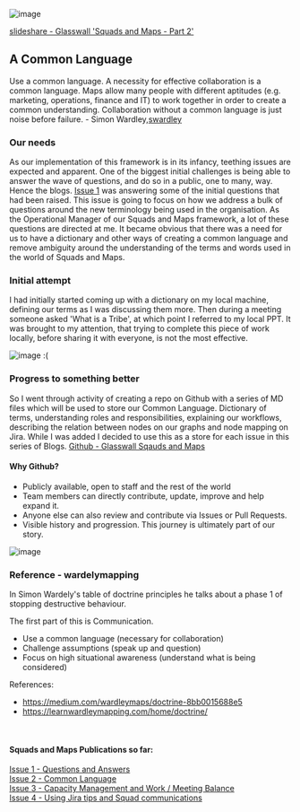 ![image](Pictures/BlogIssue2.png)

[slideshare - Glasswall 'Squads and Maps - Part 2'](https://www.slideshare.net/LukeRobbertse/glasswall-squads-and-maps-pt2-217174456)

## A Common Language

Use a common language. A necessity for effective collaboration is a common language. Maps allow many people with different aptitudes (e.g. marketing, operations, finance and IT) to work together in order to create a common understanding. Collaboration without a common language is just noise before failure. - Simon Wardley,[swardley](https://medium.com/@swardley)

### Our needs
As our implementation of this framework is in its infancy, teething issues are expected and apparent. One of the biggest initial challenges is being able to answer the wave of questions, and do so in a public, one to many, way. Hence the blogs. [Issue 1](https://medium.com/glasswall-engineering/glasswall-squads-and-maps-issue-1-questions-a5056b8c37c9) was answering some of the initial questions that had been raised. This issue is going to focus on how we address a bulk of questions around the new terminology being used in the organisation. As the Operational Manager of our Squads and Maps framework, a lot of these questions are directed at me. It became obvious that there was a need for us to have a dictionary and other ways of creating a common language and remove ambiguity around the understanding of the terms and words used in the world of Squads and Maps.

### Initial attempt
I had initially started coming up with a dictionary on my local machine, defining our terms as I was discussing them more. Then during a meeting someone asked 'What is a Tribe', at which point I referred to my local PPT. It was brought to my attention, that trying to complete this piece of work locally, before sharing it with everyone, is not the most effective. 

![image](Pictures/SquadDictionaryPPT.png)
:(

### Progress to something better
So I went through activity of creating a repo on Github with a series of MD files which will be used to store our Common Language.
Dictionary of terms, understanding roles and responsibilities, explaining our workflows, describing the relation between nodes on our graphs and node mapping on Jira. While I was added I decided to use this as a store for each issue in this series of Blogs.
[Github - Glasswall Sqauds and Maps](https://github.com/filetrust/Squads-And-Maps)

#### Why Github?
- Publicly available, open to staff and the rest of the world
- Team members can directly contribute, update, improve and help expand it.
- Anyone else can also review and contribute via Issues or Pull Requests.
- Visible history and progression. This journey is ultimately part of our story.

![image](Pictures/Dictionary.png)

### Reference - wardelymapping

In Simon Wardely's table of doctrine principles he talks about a phase 1 of stopping destructive behaviour.

The first part of this is Communication.
- Use a common language (necessary for collaboration)
- Challenge assumptions (speak up and question)
- Focus on high situational awareness (understand what is being considered)

References:
- https://medium.com/wardleymaps/doctrine-8bb0015688e5
- https://learnwardleymapping.com/home/doctrine/


<br/>  

#### Squads and Maps Publications so far:
[Issue 1 - Questions and Answers](https://medium.com/glasswall-engineering/glasswall-squads-and-maps-issue-1-questions-a5056b8c37c9)  
[Issue 2 - Common Language](https://medium.com/glasswall-engineering/slideshare-glasswall-squads-and-maps-part-2-e3b8b222b72f)  
[Issue 3 - Capacity Management and Work / Meeting Balance](https://medium.com/glasswall-engineering/glasswall-squads-and-maps-issue-3-capacity-management-and-work-meeting-balance-cd7660d15100)  
[Issue 4 - Using Jira tips and Squad communications](https://medium.com/glasswall-engineering/jira-tips-and-squad-communications-2bbc7676aa10)
